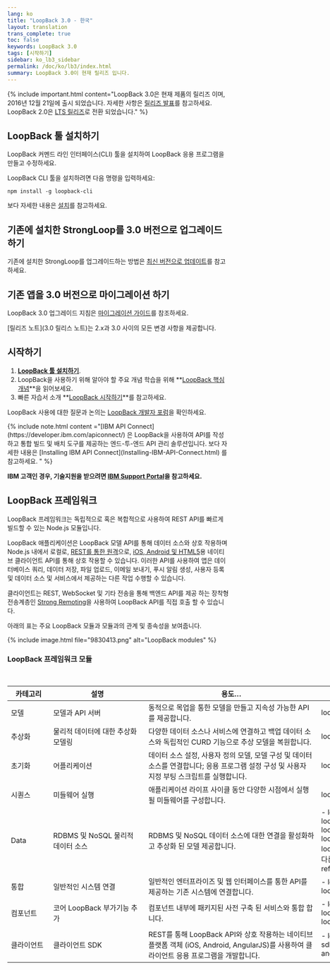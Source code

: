 ```yaml
---
lang: ko
title: "LoopBack 3.0 - 한국"
layout: translation
trans_complete: true
toc: false
keywords: LoopBack 3.0
tags: [시작하기]
sidebar: ko_lb3_sidebar
permalink: /doc/ko/lb3/index.html
summary: LoopBack 3.0이 현재 릴리즈 입니다.
---
```


{% include important.html content="LoopBack 3.0은 현재 제품의 릴리즈 이며, 2016년 12월 21일에 출시 되었습니다. 자세한 사항은 [릴리즈 발표](https://strongloop.com/strongblog/announcing-loopback-3-0-ga/)를 참고하세요. LoopBack 2.0은 [LTS 릴리즈](/doc/en/contrib/Long-term-support.html)로 전환 되었습니다." %}

## LoopBack 툴 설치하기

LoopBack 커멘드 라인 인터페이스(CLI) 툴을 설치하여 LoopBack 응용 프로그램을 만들고 수정하세요.

LoopBack CLI 툴을 설치하려면 다음 명령을 입력하세요:
```
npm install -g loopback-cli
```

보다 자세한 내용은 [설치](Installation)를 참고하세요.

## 기존에 설치한 StrongLoop를 3.0 버전으로 업그레이드 하기

기존에 설치한 StrongLoop를 업그레이드하는 방법은 [최신 버전으로 업데이트](Updating-to-the-latest-version.html)를 참고하세요.

## 기존 앱을 3.0 버전으로 마이그레이션 하기

LoopBack 3.0 업그레이드 지침은 [마이그레이션 가이드](Migrating-to-3.0.html)를 참조하세요.

[릴리즈 노트](3.0 릴리스 노트)는 2.x과 3.0 사이의 모든 변경 사항을 제공합니다.

## 시작하기

1. **[LoopBack 툴 설치하기](Installation)**.  
1. LoopBack을 사용하기 위해 알아야 할 주요 개념 학습을 위해 **[LoopBack 핵심 개념](LoopBack-core-concepts.html)**을 읽어보세요.
1. 빠른 자습서 소개 **[LoopBack 시작하기](Getting-started-with-LoopBack.html)**를 참고하세요.

LoopBack 사용에 대한 질문과 논의는 [LoopBack 개발자 포럼](https://groups.google.com/forum/#!forum/loopbackjs)을 확인하세요.

<div id="lb3apic" class="sl-hidden" markdown="1">
{% include note.html content ="[IBM API Connect](https://developer.ibm.com/apiconnect/) 은 LoopBack을 사용하여 API를 작성하고 통합 빌드 및 배치 도구를 제공하는 엔드-투-엔드 API 관리 솔루션입니다. 보다 자세한 내용은 [Installing IBM API Connect](Installing-IBM-API-Connect.html) 를 참고하세요.
" %}
</div>

**IBM 고객인 경우, 기술지원을 받으려면 [IBM Support Portal](http://www-01.ibm.com/support/docview.wss?uid=swg21593214)을 참고하세요.**

## LoopBack 프레임워크

LoopBack 프레임워크는 독립적으로 혹은 복합적으로 사용하여 REST API를 빠르게 빌드할 수 있는 Node.js 모듈입니다.

LoopBack 애플리케이션은 LoopBack 모델 API를 통해 데이터 소스와 상호 작용하며 Node.js 내에서 로컬로, [REST를 통한 원격](Built-in-models-REST-API)으로, [iOS, Android 및 HTML5](Client-SDKs)용 네이티브 클라이언트 API를 통해 상호 작용할 수 있습니다. 이러한 API를 사용하여 앱은 데이터베이스 쿼리, 데이터 저장, 파일 업로드, 이메일 보내기, 푸시 알림 생성, 사용자 등록 및 데이터 소스 및 서비스에서 제공하는 다른 작업 수행할 수 있습니다.     

클라이언트는 REST, WebSocket 및 기타 전송을 통해 백엔드 API를 제공 하는 장착형 전송계층인 [Strong Remoting](Strong-Remoting.html)을 사용하여 LoopBack API를 직접 호출 할 수 있습니다.

아래의 표는 주요 LoopBack 모듈과 모듈과의 관계 및 종속성을 보여줍니다.

{% include image.html file="9830413.png" alt="LoopBack modules" %}

### LoopBack 프레임워크 모듈

<table style="width: 1000px;">
  <thead>
    <tr>
      <th style="width: 80px;">카테고리</th>
      <th style="width:200px;">설명</th>
      <th>용도…</th>
      <th style="width: 280px;">모듈</th>
    </tr>
  </thead>
  <tbody>
    <tr>
      <td>모델</td>
      <td>모델과 API 서버</td>
      <td>동적으로 목업을 통한 모델을 만들고 지속성 가능한 API를 제공합니다.</td>
      <td>loopback</td>
    </tr>
    <tr>
      <td>추상화</td>
      <td>물리적 데이터에 대한 추상화 모델링</td>
      <td>다양한 데이터 소스나 서비스에 연결하고 백업 데이터 소스와 독립적인 CURD 기능으로 추상 모델을 복원합니다.</td>
      <td>loopback-datasource-juggler</td>
    </tr>
    <tr>
      <td>초기화</td>
      <td>어플리케이션 </td>
      <td>데이터 소스 설정, 사용자 정의 모델, 모델 구성 및 데이터 소스를 연결합니다; 응용 프로그램 설정 구성 및 사용자 지정 부팅 스크립트를 실행합니다.</td>
      <td>loopback-boot</td>
    </tr>
    <tr>
      <td>시퀀스</td>
      <td>미들웨어 실행</td>
      <td>애플리케이션 라이프 사이클 동안 다양한 시점에서 실행될 미들웨어를 구성합니다.</td>
      <td>loopback-phase</td>
    </tr>
    <tr>
      <td>Data</td>
      <td>RDBMS 및 NoSQL 물리적 데이터 소스</td>
      <td>RDBMS 및 NoSQL 데이터 소스에 대한 연결을 활성화하고 추상화 된 모델 제공합니다.</td>
      <td markdown="1">
- loopback-connector-mongodb
- loopback-connector-mysql
- loopback-connector-postgresql
- loopback-connector-msssql
- loopback-connector-oracle
- [그 외 다른것들...](Connectors-reference.html)
</td>
    </tr>
    <tr>
      <td>통합</td>
      <td>일반적인 시스템 연결</td>
      <td>일반적인 엔터프라이즈 및 웹 인터페이스를 통한 API를 제공하는 기존 시스템에 연결합니다.</td>
      <td markdown="1">
- loopback-connector-rest
- loopback-connector-soap
</td>
    </tr>
    <tr>
      <td>컴포넌트</td>
      <td>코어 LoopBack 부가기능 추가</td>
      <td>컴포넌트 내부에 패키지된 사전 구축 된 서비스와 통합 합니다.</td>
      <td markdown="1">
- loopback-component-push
- loopback-component-storage
- loopback-component-passport
</td>
    </tr>
    <tr>
      <td>클라이언트</td>
      <td>클라이언트 SDK</td>
      <td>REST를 통해 LoopBack API와 상호 작용하는 네이티브 플랫폼 객체 (iOS, Android, AngularJS)를 사용하여 클라이언트 응용 프로그램을 개발합니다.</td>
<td markdown="1">
- loopback-sdk-ios
- loopback-sdk-android
- loopback-sdk-angular
</td>
    </tr>
  </tbody>
</table>
